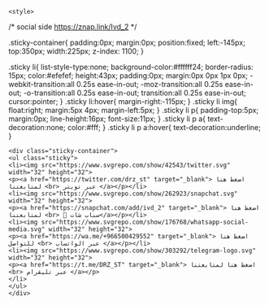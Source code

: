 <!-- Global site tag (gtag.js) - Google Analytics -->
<script async="" src="https://www.googletagmanager.com/gtag/js?id="></script>
<script>
    window.dataLayer = window.dataLayer || [];
    function gtag(){dataLayer.push(arguments);}
    gtag('js', new Date());
  
    gtag('config', '');
  </script>
  <style> 
/* social side https://znap.link/Ivd_2 */  
    /* جميع الحقوق محفوظة باسم عبدالرحمن اليزيدي  */ 
    .sticky-container{ 
        padding:0px; 
        margin:0px; 
        position:fixed; 
        left:-145px; 
        top:350px; 
        width:225px; 
        z-index: 1100; 
    } 
     
    .sticky li{ 
        list-style-type:none; 
        background-color:#ffffff24; 
        border-radius: 15px; 
        color:#efefef; 
        height:43px; 
        padding:0px; 
        margin:0px 0px 1px 0px; 
        -webkit-transition:all 0.25s ease-in-out; 
        -moz-transition:all 0.25s ease-in-out; 
        -o-transition:all 0.25s ease-in-out; 
        transition:all 0.25s ease-in-out; 
        cursor:pointer; 
    } 
    .sticky li:hover{ 
        margin-right:-115px; 
    } 
    .sticky li img{ 
        float:right; 
        margin:5px 4px; 
        margin-left:5px; 
    } 
    .sticky li p{ 
        padding-top:5px; 
        margin:0px; 
        line-height:16px; 
        font-size:11px; 
    } 
    .sticky li p a{ 
        text-decoration:none; 
        color:#fff; 
    } 
    .sticky li p a:hover{ 
        text-decoration:underline; 
    } 
    </style>
    <style> 
/* social side https://znap.link/Ivd_2 */ 
 
.sticky-container{ 
    padding:0px; 
    margin:0px; 
    position:fixed; 
    left:-145px; 
    top:350px; 
    width:225px; 
    z-index: 1100; 
} 
 
.sticky li{ 
    list-style-type:none; 
    background-color:#ffffff24; 
    border-radius: 15px; 
    color:#efefef; 
    height:43px; 
    padding:0px; 
    margin:0px 0px 1px 0px; 
    -webkit-transition:all 0.25s ease-in-out; 
    -moz-transition:all 0.25s ease-in-out; 
    -o-transition:all 0.25s ease-in-out; 
    transition:all 0.25s ease-in-out; 
    cursor:pointer; 
} 
.sticky li:hover{ 
    margin-right:-115px; 
} 
.sticky li img{ 
    float:right; 
    margin:5px 4px; 
    margin-left:5px; 
} 
.sticky li p{ 
    padding-top:5px; 
    margin:0px; 
    line-height:16px; 
    font-size:11px; 
} 
.sticky li p a{ 
    text-decoration:none; 
    color:#fff; 
} 
.sticky li p a:hover{ 
    text-decoration:underline; 
} 
</style>




    <div class="sticky-container">
    <ul class="sticky">
    <li><img src="https://www.svgrepo.com/show/42543/twitter.svg" width="32" height="32">
    <p><a href="https://twitter.com/drz_st" target="_blank"> اضغط هنا لمتابعتنا <br> عبر تويتر </a></p></li>
    <li><img src="https://www.svgrepo.com/show/262923/snapchat.svg" width="32" height="32">
    <p><a href="https://snapchat.com/add/ivd_2" target="_blank"> اضغط هنا لمتابعتنا <br> 👻 سناب شات</a></p></li>
    <li><img src="https://www.svgrepo.com/show/176768/whatsapp-social-media.svg" width="32" height="32">
    <p><a href="https://wa.me/+966500429552" target="_blank"> اضغط هنا للتواصل <br> عبر الواتساب </a></p></li>
    <li><img src="https://www.svgrepo.com/show/303292/telegram-logo.svg" width="32" height="32">
    <p><a href="https://t.me/DRZ_ST" target="_blank"> اضغط هنا لمتابعتنا <br> عبر تليقرام </a></p>
    </li>
    </ul>
    </div>
